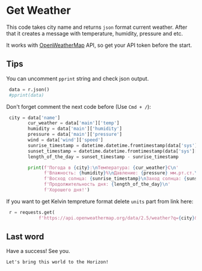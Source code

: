# Get Weather

This code takes city name and returns `json` format current weather. After that it creates a message with temperature, humidity, pressure and etc. 

It works with [OpenWeatherMap](https://openweathermap.org/) API, so get your API token before the start. 

## Tips

You can uncomment `pprint` string and check json output. 

```python
 data = r.json()
 #pprint(data)
```

Don't forget comment the next code before (Use `Cmd + /`):

```python
 city = data['name']
        cur_weather = data['main']['temp']
        humidity = data['main']['humidity']
        pressure = data['main']['pressure']
        wind = data['wind']['speed']
        sunrise_timestamp = datetime.datetime.fromtimestamp(data['sys']['sunrise'])
        sunset_timestamp = datetime.datetime.fromtimestamp(data['sys']['sunset'])
        length_of_the_day = sunset_timestamp - sunrise_timestamp

        print(f'Погода в {city}:\nТемпература: {cur_weather}C\n'
              f'Влажность: {humidity}%\nДавление: {pressure} мм.рт.ст.\nВетер: {wind} м/с\n'
              f'Восход солнца: {sunrise_timestamp}\nЗаход солнца: {sunset_timestamp}\n'
              f'Продолжительность дня: {length_of_the_day}\n'
              f'Хорошего дня!')
```

If you want to get Kelvin tempreture format delete `units` part from link here:

```python
 r = requests.get(
            f'https://api.openweathermap.org/data/2.5/weather?q={city}&appid={open_weather_token}&units=metric')
```

## Last word 

Have a success! See you. 

`Let's bring this world to the Horizon!`
